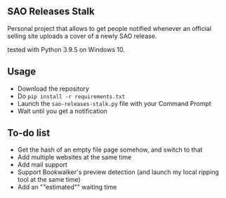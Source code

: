 
## SAO Releases Stalk

Personal project that allows to get people notified whenever an official selling site uploads a cover of a newly SAO release.

tested with Python 3.9.5 on Windows 10.



## Usage
- Download the repository
- Do `pip install -r requirements.txt`
- Launch the `sao-releases-stalk.py` file with your Command Prompt
- Wait until you get a notification



## To-do list
- Get the hash of an empty file page somehow, and switch to that
- Add multiple websites at the same time
- Add mail support
- Support Bookwalker's preview detection (and launch my local ripping tool at the same time)
- Add an ""estimated"" waiting time
